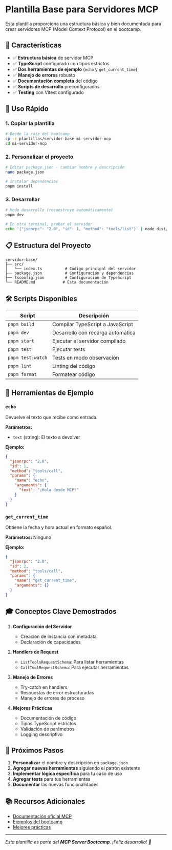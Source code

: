 # Plantilla Base para Servidores MCP

Esta plantilla proporciona una estructura básica y bien documentada para crear servidores MCP (Model Context Protocol) en el bootcamp.

## 🎯 Características

- ✅ **Estructura básica** de servidor MCP
- ✅ **TypeScript** configurado con tipos estrictos
- ✅ **Dos herramientas de ejemplo** (`echo` y `get_current_time`)
- ✅ **Manejo de errores** robusto
- ✅ **Documentación completa** del código
- ✅ **Scripts de desarrollo** preconfigurados
- ✅ **Testing** con Vitest configurado

## 🚀 Uso Rápido

### 1. Copiar la plantilla

```bash
# Desde la raíz del bootcamp
cp -r plantillas/servidor-base mi-servidor-mcp
cd mi-servidor-mcp
```

### 2. Personalizar el proyecto

```bash
# Editar package.json - cambiar nombre y descripción
nano package.json

# Instalar dependencias
pnpm install
```

### 3. Desarrollar

```bash
# Modo desarrollo (reconstruye automáticamente)
pnpm dev

# En otra terminal, probar el servidor
echo '{"jsonrpc": "2.0", "id": 1, "method": "tools/list"}' | node dist/index.js
```

## 📋 Estructura del Proyecto

```
servidor-base/
├── src/
│   └── index.ts          # Código principal del servidor
├── package.json          # Configuración y dependencias
├── tsconfig.json         # Configuración de TypeScript
└── README.md            # Esta documentación
```

## 🛠️ Scripts Disponibles

| Script | Descripción |
|--------|-------------|
| `pnpm build` | Compilar TypeScript a JavaScript |
| `pnpm dev` | Desarrollo con recarga automática |
| `pnpm start` | Ejecutar el servidor compilado |
| `pnpm test` | Ejecutar tests |
| `pnpm test:watch` | Tests en modo observación |
| `pnpm lint` | Linting del código |
| `pnpm format` | Formatear código |

## 🧪 Herramientas de Ejemplo

### `echo`
Devuelve el texto que recibe como entrada.

**Parámetros:**
- `text` (string): El texto a devolver

**Ejemplo:**
```json
{
  "jsonrpc": "2.0",
  "id": 1,
  "method": "tools/call",
  "params": {
    "name": "echo",
    "arguments": {
      "text": "¡Hola desde MCP!"
    }
  }
}
```

### `get_current_time`
Obtiene la fecha y hora actual en formato español.

**Parámetros:** Ninguno

**Ejemplo:**
```json
{
  "jsonrpc": "2.0",
  "id": 2,
  "method": "tools/call",
  "params": {
    "name": "get_current_time",
    "arguments": {}
  }
}
```

## 🎓 Conceptos Clave Demostrados

1. **Configuración del Servidor**
   - Creación de instancia con metadata
   - Declaración de capacidades

2. **Handlers de Request**
   - `ListToolsRequestSchema`: Para listar herramientas
   - `CallToolRequestSchema`: Para ejecutar herramientas

3. **Manejo de Errores**
   - Try-catch en handlers
   - Respuestas de error estructuradas
   - Manejo de errores de proceso

4. **Mejores Prácticas**
   - Documentación de código
   - Tipos TypeScript estrictos
   - Validación de parámetros
   - Logging descriptivo

## 🔄 Próximos Pasos

1. **Personalizar** el nombre y descripción en `package.json`
2. **Agregar nuevas herramientas** siguiendo el patrón existente
3. **Implementar lógica específica** para tu caso de uso
4. **Agregar tests** para tus herramientas
5. **Documentar** las nuevas funcionalidades

## 📚 Recursos Adicionales

- [Documentación oficial MCP](https://docs.anthropic.com/mcp)
- [Ejemplos del bootcamp](../../ejemplos/)
- [Mejores prácticas](../../docs/best_practices_summary.md)

---

*Esta plantilla es parte del **MCP Server Bootcamp**. ¡Feliz desarrollo! 🚀*

